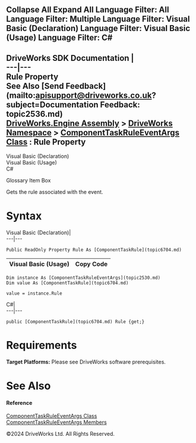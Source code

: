        

 Collapse All Expand All  Language Filter: All  Language Filter: Multiple  Language Filter: Visual Basic (Declaration) Language Filter: Visual Basic (Usage) Language Filter: C#  
---  
DriveWorks SDK Documentation  |   
---|---  
Rule Property   
See Also [Send Feedback](mailto:apisupport@driveworks.co.uk?subject=Documentation Feedback: topic2536.md)  
[DriveWorks.Engine Assembly](topic2156.md) > [DriveWorks Namespace](topic2159.md) > [ComponentTaskRuleEventArgs Class](topic2530.md) : Rule Property  
---  
  
Visual Basic (Declaration)    
Visual Basic (Usage)    
C# 

Glossary Item Box

Gets the rule associated with the event. 

# Syntax

Visual Basic (Declaration)|   
---|---  
      
    
    Public ReadOnly Property Rule As [ComponentTaskRule](topic6704.md)  
  
Visual Basic (Usage)| Copy Code  
---|---  
      
    
    Dim instance As [ComponentTaskRuleEventArgs](topic2530.md)
    Dim value As [ComponentTaskRule](topic6704.md)
     
    value = instance.Rule  
  
C#|   
---|---  
      
    
    public [ComponentTaskRule](topic6704.md) Rule {get;}  
  
# Requirements

**Target Platforms:** Please see DriveWorks software prerequisites.

# See Also

#### Reference

[ComponentTaskRuleEventArgs Class](topic2530.md)   
[ComponentTaskRuleEventArgs Members](topic2531.md)

©2024 DriveWorks Ltd. All Rights Reserved.
